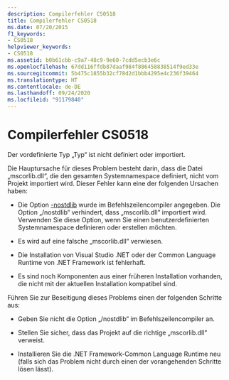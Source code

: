 ```yaml
---
description: Compilerfehler CS0518
title: Compilerfehler CS0518
ms.date: 07/20/2015
f1_keywords:
- CS0518
helpviewer_keywords:
- CS0518
ms.assetid: b0b61cbb-c9a7-48c9-9e60-7cdd5ecb3e6c
ms.openlocfilehash: 67dd116ffdb87daaf984f886458838514f9ed33e
ms.sourcegitcommit: 5b475c1855b32cf78d2d1bbb4295e4c236f39464
ms.translationtype: HT
ms.contentlocale: de-DE
ms.lasthandoff: 09/24/2020
ms.locfileid: "91179840"
---
```

# <a name="compiler-error-cs0518"></a>Compilerfehler CS0518

Der vordefinierte Typ „Typ“ ist nicht definiert oder importiert.  
  
 Die Hauptursache für dieses Problem besteht darin, dass die Datei „mscorlib.dll“, die den gesamten Systemnamespace definiert, nicht vom Projekt importiert wird. Dieser Fehler kann eine der folgenden Ursachen haben:  
  
- Die Option [-nostdlib](../compiler-options/nostdlib-compiler-option.md) wurde im Befehlszeilencompiler angegeben. Die Option „/nostdlib“ verhindert, dass „mscorlib.dll“ importiert wird. Verwenden Sie diese Option, wenn Sie einen benutzerdefinierten Systemnamespace definieren oder erstellen möchten.  
  
- Es wird auf eine falsche „mscorlib.dll“ verwiesen.  
  
- Die Installation von Visual Studio .NET oder der Common Language Runtime von .NET Framework ist fehlerhaft.  
  
- Es sind noch Komponenten aus einer früheren Installation vorhanden, die nicht mit der aktuellen Installation kompatibel sind.  
  
 Führen Sie zur Beseitigung dieses Problems einen der folgenden Schritte aus:  
  
- Geben Sie nicht die Option „/nostdlib“ im Befehlszeilencompiler an.  
  
- Stellen Sie sicher, dass das Projekt auf die richtige „mscorlib.dll“ verweist.  
  
- Installieren Sie die .NET Framework-Common Language Runtime neu (falls sich das Problem nicht durch einen der vorangehenden Schritte lösen lässt).
